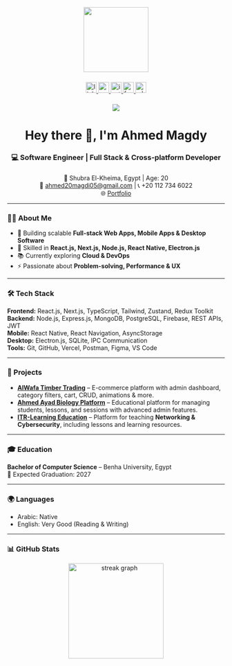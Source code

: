 <div align="center">
  <img height="150" src="https://media.giphy.com/media/M9gbBd9nbDrOTu1Mqx/giphy.gif"  />
</div>

###

<div align="center">
  <a href="https://www.linkedin.com/in/ahmed-magdy-023536240" target="_blank">
    <img src="https://img.shields.io/static/v1?message=LinkedIn&logo=linkedin&label=&color=0077B5&logoColor=white&labelColor=&style=for-the-badge" height="25" alt="linkedin logo"  />
  </a>
  <a href="https://www.youtube.com/@ahmedTech-0" target="_blank">
    <img src="https://img.shields.io/static/v1?message=Youtube&logo=youtube&label=&color=FF0000&logoColor=white&labelColor=&style=for-the-badge" height="25" alt="youtube logo"  />
  </a>
  <a href="https://www.instagram.com/_ahmed__magdi_/" target="_blank">
    <img src="https://img.shields.io/static/v1?message=Instagram&logo=instagram&label=&color=E4405F&logoColor=white&labelColor=&style=for-the-badge" height="25" alt="instagram logo"  />
  </a>
  <a href="https://www.facebook.com/ahmd.mjdy.607805" target="_blank">
    <img src="https://img.shields.io/static/v1?message=Facebook&logo=facebook&label=&color=1877F2&logoColor=white&labelColor=&style=for-the-badge" height="25" alt="facebook logo"  />
  </a>
  <a href="https://wa.me/+201127346022" target="_blank">
    <img src="https://img.shields.io/static/v1?message=WhatsApp&logo=whatsapp&label=&color=25D366&logoColor=white&labelColor=&style=for-the-badge" height="25" alt="whatsapp logo"  />
  </a>
</div>

###

<div align="center">
  <img src="https://visitor-badge.laobi.icu/badge?page_id=Ahmed-tech-coder.Ahmed-tech-coder&"  />
</div>

###

<h1 align="center">Hey there 👋, I'm Ahmed Magdy</h1>

###

<h3 align="center">💻 Software Engineer | Full Stack & Cross-platform Developer</h3>

###

<p align="center">
📍 Shubra El-Kheima, Egypt | Age: 20 <br>
📧 <a href="mailto:ahmed20magdi05@gmail.com">ahmed20magdi05@gmail.com</a> | 📞 +20 112 734 6022 <br>
🌐 <a href="https://ahmed-software-engineer.vercel.app" target="_blank">Portfolio</a>
</p>

---

### 👨‍💻 About Me  
- 🔭 Building scalable **Full-stack Web Apps, Mobile Apps & Desktop Software**  
- 🚀 Skilled in **React.js, Next.js, Node.js, React Native, Electron.js**  
- 📚 Currently exploring **Cloud & DevOps**  
- ⚡ Passionate about **Problem-solving, Performance & UX**  

---

### 🛠 Tech Stack  

**Frontend:** React.js, Next.js, TypeScript, Tailwind, Zustand, Redux Toolkit  
**Backend:** Node.js, Express.js, MongoDB, PostgreSQL, Firebase, REST APIs, JWT  
**Mobile:** React Native, React Navigation, AsyncStorage  
**Desktop:** Electron.js, SQLite, IPC Communication  
**Tools:** Git, GitHub, Vercel, Postman, Figma, VS Code  

---

### 🚀 Projects  

- **[AlWafa Timber Trading](https://alwafatrading.com)** – E-commerce platform with admin dashboard, category filters, cart, CRUD, animations & more.  
- **[Ahmed Ayad Biology Platform](https://mr-biology.com)** – Educational platform for managing students, lessons, and sessions with advanced admin features.  
- **[ITR-Learning Education](https://itr-learning.com)** – Platform for teaching **Networking & Cybersecurity**, including lessons and learning resources.  

---

### 🎓 Education  
**Bachelor of Computer Science** – Benha University, Egypt  
📅 Expected Graduation: 2027  

---

### 🌍 Languages  
- Arabic: Native  
- English: Very Good (Reading & Writing)  

---

### 📊 GitHub Stats  

<div align="center">
  <img src="https://streak-stats.demolab.com?user=Ahmed-tech-coder&locale=en&mode=daily&theme=dark&hide_border=false&border_radius=5" height="220" alt="streak graph"  />
</div>
